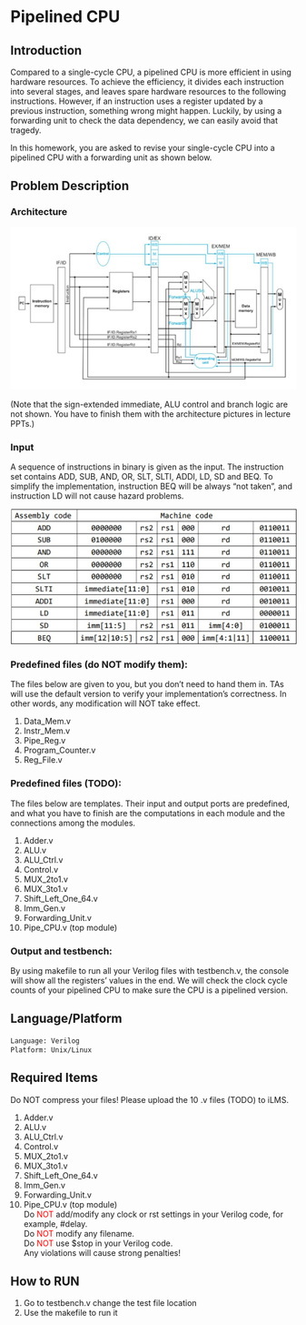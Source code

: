 # Pipelined CPU

## Introduction
Compared to a single-cycle CPU, a pipelined CPU is more efficient in using
hardware resources. To achieve the efficiency, it divides each instruction into several
stages, and leaves spare hardware resources to the following instructions. However, if
an instruction uses a register updated by a previous instruction, something wrong might
happen. Luckily, by using a forwarding unit to check the data dependency, we can easily
avoid that tragedy.

In this homework, you are asked to revise your single-cycle CPU into a pipelined
CPU with a forwarding unit as shown below.
## Problem Description
### Architecture
![](imgs/pipeline.jpg)

(Note that the sign-extended immediate, ALU control and branch logic are not shown.
You have to finish them with the architecture pictures in lecture PPTs.) 

### Input
A sequence of instructions in binary is given as the input. The instruction set
contains ADD, SUB, AND, OR, SLT, SLTI, ADDI, LD, SD and BEQ. To
simplify the implementation, instruction BEQ will be always “not taken”, and
instruction LD will not cause hazard problems.

![](imgs/instruction.jpg)


### Predefined files (do NOT modify them):
The files below are given to you, but you don’t need to hand them in. TAs
will use the default version to verify your implementation’s correctness. In other
words, any modification will NOT take effect.
1. Data_Mem.v
2. Instr_Mem.v
3. Pipe_Reg.v
4. Program_Counter.v
5. Reg_File.v

### Predefined files (TODO):
The files below are templates. Their input and output ports are predefined,
and what you have to finish are the computations in each module and the
connections among the modules.
1. Adder.v 
2. ALU.v
3. ALU_Ctrl.v 
4. Control.v
5. MUX_2to1.v 
6. MUX_3to1.v
7. Shift_Left_One_64.v 
8. Imm_Gen.v
9. Forwarding_Unit.v 
10. Pipe_CPU.v (top module) 

### Output and testbench:
By using makefile to run all your Verilog files with testbench.v, the
console will show all the registers’ values in the end. We will check the clock
cycle counts of your pipelined CPU to make sure the CPU is a pipelined version.

## Language/Platform

    Language: Verilog
    Platform: Unix/Linux

## Required Items
Do NOT compress your files! Please upload the 10 .v files (TODO) to iLMS.
1. Adder.v 
2. ALU.v
3. ALU_Ctrl.v 
4. Control.v
5. MUX_2to1.v 
6. MUX_3to1.v
7. Shift_Left_One_64.v 
8. Imm_Gen.v
9. Forwarding_Unit.v 
10. Pipe_CPU.v (top module)<br>
Do <font color = "red">NOT</font> add/modify any clock or rst settings in your Verilog code, for example,
#delay.<br>
Do <font color = "red">NOT</font> modify any filename.<br>
Do <font color = "red">NOT</font> use $stop in your Verilog code.<br>
Any violations will cause strong penalties!


## How to RUN
1. Go to testbench.v change the test file location
2. Use the makefile to run it